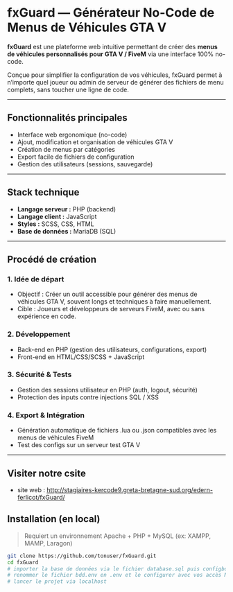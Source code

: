 # fxGuard — Générateur No-Code de Menus de Véhicules GTA V

**fxGuard** est une plateforme web intuitive permettant de créer des **menus de véhicules personnalisés pour GTA V / FiveM** via une interface 100% no-code.

Conçue pour simplifier la configuration de vos véhicules, fxGuard permet à n’importe quel joueur ou admin de serveur de générer des fichiers de menu complets, sans toucher une ligne de code.

---

## Fonctionnalités principales

-  Interface web ergonomique (no-code)
-  Ajout, modification et organisation de véhicules GTA V
-  Création de menus par catégories
-  Export facile de fichiers de configuration
-  Gestion des utilisateurs (sessions, sauvegarde)

---

##  Stack technique

- **Langage serveur :** PHP (backend)
- **Langage client :** JavaScript
- **Styles :** SCSS, CSS, HTML
- **Base de données :** MariaDB (SQL)

---

##  Procédé de création

### 1. Idée de départ 

- Objectif : Créer un outil accessible pour générer des menus de véhicules GTA V, souvent longs et techniques à faire manuellement.
- Cible : Joueurs et développeurs de serveurs FiveM, avec ou sans expérience en code.


### 2. Développement 

- Back-end en PHP (gestion des utilisateurs, configurations, export)
- Front-end en HTML/CSS/SCSS + JavaScript

### 3. Sécurité & Tests 

- Gestion des sessions utilisateur en PHP (auth, logout, sécurité)
- Protection des inputs contre injections SQL / XSS

### 4. Export & Intégration 

- Génération automatique de fichiers .lua ou .json compatibles avec les menus de véhicules FiveM
- Test des configs sur un serveur test GTA V

---

## Visiter notre csite
- site web : http://stagiaires-kercode9.greta-bretagne-sud.org/edern-ferlicot/fxGuard/


##  Installation (en local)

> Requiert un environnement Apache + PHP + MySQL (ex: XAMPP, MAMP, Laragon)

```bash
git clone https://github.com/tonuser/fxGuard.git
cd fxGuard
# importer la base de données via le fichier database.sql puis configbdd.sql fourni dans le dossier "base_de_donnees"
# renommer le fichier bdd.env en .env et le configurer avec vos accès MySQL
# lancer le projet via localhost
